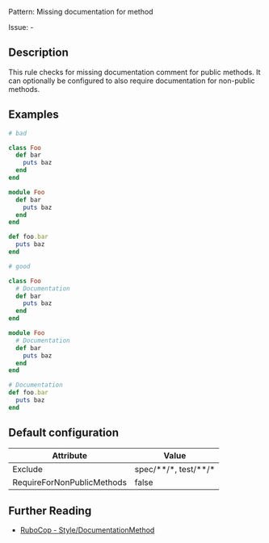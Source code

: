 Pattern: Missing documentation for method 

Issue: -

## Description

This rule checks for missing documentation comment for public methods.
It can optionally be configured to also require documentation for
non-public methods.

## Examples

```ruby
# bad

class Foo
  def bar
    puts baz
  end
end

module Foo
  def bar
    puts baz
  end
end

def foo.bar
  puts baz
end

# good

class Foo
  # Documentation
  def bar
    puts baz
  end
end

module Foo
  # Documentation
  def bar
    puts baz
  end
end

# Documentation
def foo.bar
  puts baz
end
```

## Default configuration

Attribute | Value
--- | ---
Exclude | spec/\*\*/\*, test/\*\*/\*
RequireForNonPublicMethods | false

## Further Reading

* [RuboCop - Style/DocumentationMethod](https://rubocop.readthedocs.io/en/latest/cops_style/#styledocumentationmethod)
